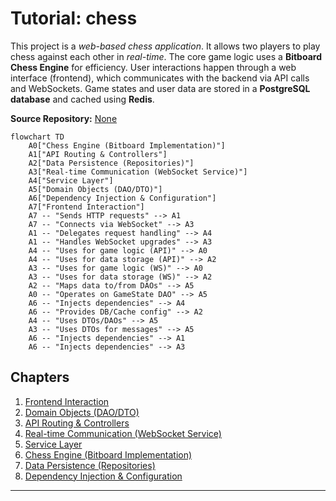 # Tutorial: chess

This project is a *web-based chess application*.
It allows two players to play chess against each other in *real-time*.
The core game logic uses a **Bitboard Chess Engine** for efficiency.
User interactions happen through a web interface (frontend), which communicates with the backend via API calls and WebSockets.
Game states and user data are stored in a **PostgreSQL database** and cached using **Redis**.


**Source Repository:** [None](None)

```mermaid
flowchart TD
    A0["Chess Engine (Bitboard Implementation)"]
    A1["API Routing & Controllers"]
    A2["Data Persistence (Repositories)"]
    A3["Real-time Communication (WebSocket Service)"]
    A4["Service Layer"]
    A5["Domain Objects (DAO/DTO)"]
    A6["Dependency Injection & Configuration"]
    A7["Frontend Interaction"]
    A7 -- "Sends HTTP requests" --> A1
    A7 -- "Connects via WebSocket" --> A3
    A1 -- "Delegates request handling" --> A4
    A1 -- "Handles WebSocket upgrades" --> A3
    A4 -- "Uses for game logic (API)" --> A0
    A4 -- "Uses for data storage (API)" --> A2
    A3 -- "Uses for game logic (WS)" --> A0
    A3 -- "Uses for data storage (WS)" --> A2
    A2 -- "Maps data to/from DAOs" --> A5
    A0 -- "Operates on GameState DAO" --> A5
    A6 -- "Injects dependencies" --> A4
    A6 -- "Provides DB/Cache config" --> A2
    A4 -- "Uses DTOs/DAOs" --> A5
    A3 -- "Uses DTOs for messages" --> A5
    A6 -- "Injects dependencies" --> A1
    A6 -- "Injects dependencies" --> A3
```

## Chapters

1. [Frontend Interaction](01_frontend_interaction.md)
2. [Domain Objects (DAO/DTO)](02_domain_objects__dao_dto_.md)
3. [API Routing & Controllers](03_api_routing___controllers.md)
4. [Real-time Communication (WebSocket Service)](04_real_time_communication__websocket_service_.md)
5. [Service Layer](05_service_layer.md)
6. [Chess Engine (Bitboard Implementation)](06_chess_engine__bitboard_implementation_.md)
7. [Data Persistence (Repositories)](07_data_persistence__repositories_.md)
8. [Dependency Injection & Configuration](08_dependency_injection___configuration.md)


---

